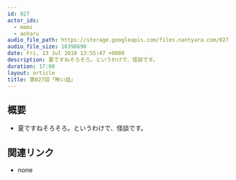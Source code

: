 ```yaml
---
id: 027
actor_ids:
  - mami
  - aoharu
audio_file_path: https://storage.googleapis.com/files.nantyara.com/027.mp3
audio_file_size: 16398690
date: Fri, 13 Jul 2018 13:55:47 +0000
description: 夏ですねそろそろ。というわけで、怪談です。
duration: 17:00
layout: article
title: 第027回「怖い話」
---
```

## 概要

* 夏ですねそろそろ。というわけで、怪談です。

## 関連リンク

* none
